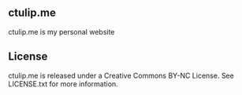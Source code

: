 ctulip.me
----------------------------------------------

ctulip.me is my personal website

License
----------------------------------------------

ctulip.me is released under a Creative Commons BY-NC License. See LICENSE.txt for more information.
